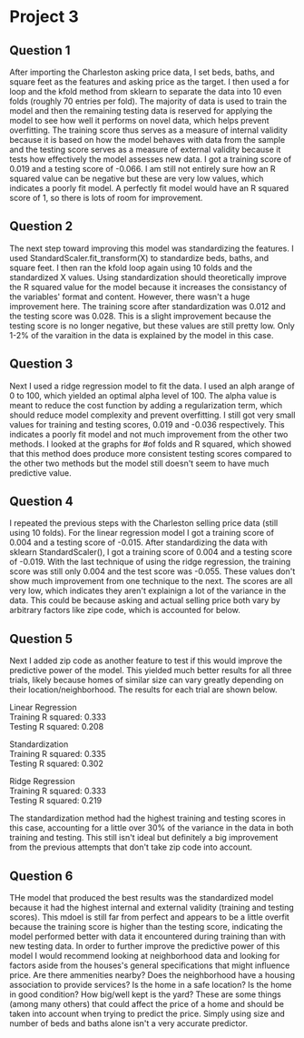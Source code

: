 # Project 3

## Question 1

After importing the Charleston asking price data, I set beds, baths, and square feet as the features and asking price as the target. I then used a for loop and the kfold method from sklearn to separate the data into 10 even folds (roughly 70 entries per fold). The majority of data is used to train the model and then the remaining testing data is reserved for applying the model to see how well it performs on novel data, which helps prevent overfitting. The training score thus serves as a measure of internal validity because it is based on how the model behaves with data from the sample and the testing score serves as a measure of external validity because it tests how effectively the model assesses new data. I got a training score of 0.019 and a testing score of -0.066. I am still not entirely sure how an R squared value can be negative but these are very low values, which indicates a poorly fit model. A perfectly fit model would have an R squared score of 1, so there is lots of room for improvement.

## Question 2

The next step toward improving this model was standardizing the features. I used StandardScaler.fit_transform(X) to standardize beds, baths, and square feet. I then ran the kfold loop again using 10 folds and the standardized X values. Using standardization should theoretically improve the R squared value for the model because it increases the consistancy of the variables' format and content. However, there wasn't a huge improvement here. The training score after standardization was 0.012 and the testing score was 0.028. This is a slight improvement because the testing score is no longer negative, but these values are still pretty low. Only 1-2% of the varaition in the data is explained by the model in this case.

## Question 3

Next I used a ridge regression model to fit the data. I used an alph arange of 0 to 100, which yielded an optimal alpha level of 100. The alpha value is meant to reduce the cost function by adding a regularization term, which should reduce model complexity and prevent overfitting. I still got very small values for training and testing scores, 0.019 and -0.036 respectively. This indicates a poorly fit model and not much improvement from the other two methods. I looked at the graphs for #of folds and R squared, which showed that this method does produce more consistent testing scores compared to the other two methods but the model still doesn't seem to have much predictive value.

## Question 4

I repeated the previous steps with the Charleston selling price data (still using 10 folds). For the linear regression model I got a training score of 0.004 and a testing score of -0.015. After standardizing the data with sklearn StandardScaler(), I got a training score of 0.004 and a testing score of -0.019. With the last technique of using the ridge regression, the training score was still only 0.004 and the test score was -0.055. These values don't show much improvement from one technique to the next. The scores are all very low, which indicates they aren't explainign a lot of the variance in the data. This could be because asking and actual selling price both vary by arbitrary factors like zipe code, which is accounted for below.

## Question 5

Next I added zip code as another feature to test if this would improve the predictive power of the model. This yielded much better results for all three trials, likely because homes of similar size can vary greatly depending on their location/neighborhood. The results for each trial are shown below.

Linear Regression  
Training R squared: 0.333  
Testing R squared: 0.208  

Standardization  
Training R squared: 0.335  
Testing R squared: 0.302  

Ridge Regression  
Training R squared: 0.333  
Testing R squared: 0.219  

The standardization method had the highest training and testing scores in this case, accounting for a little over 30% of the variance in the data in both training and testing. This still isn't ideal but definitely a big improvement from the previous attempts that don't take zip code into account.

## Question 6

THe model that produced the best results was the standardized model because it had the highest internal and external validity (training and testing scores). This mdoel is still far from perfect and appears to be a little overfit because the training score is higher than the testing score, indicating the model performed better with data it encountered during training than with new testing data. In order to further improve the predictive power of this model I would recommend looking at neighborhood data and looking for factors aside from the houses's general specifications that might influence price. Are there ammenities nearby? Does the neighborhood have a housing association to provide services? Is the home in a safe location? Is the home in good condition? How big/well kept is the yard? These are some things (among many others) that could affect the price of a home and should be taken into account when trying to predict the price. Simply using size and number of beds and baths alone isn't a very accurate predictor.



